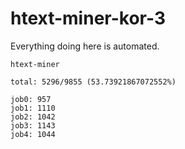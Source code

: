 # htext-miner-kor-3

Everything doing here is automated.

```
htext-miner

total: 5296/9855 (53.73921867072552%)

job0: 957
job1: 1110
job2: 1042
job3: 1143
job4: 1044
```